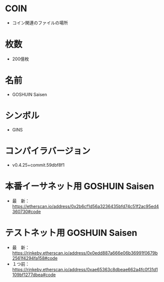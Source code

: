 # COIN

* コイン関連のファイルの場所

# 枚数
* 200億枚

# 名前
* GOSHUIN Saisen

# シンボル
* GINS

# コンパイラバージョン
* v0.4.25+commit.59dbf8f1

# 本番イーサネット用 GOSHUIN Saisen

* 最　新：https://etherscan.io/address/0x2b6cf1d56a3236435bfd74c51f2ac95ed4360730#code

# テストネット用 GOSHUIN Saisen

* 最　新：https://rinkeby.etherscan.io/address/0x0edd887a666e06b36991f0679b2561f4294fa158#code
* １つ前：https://rinkeby.etherscan.io/address/0xae65363c8dbeae662a4fc0f31d1109bf1277dbea#code

